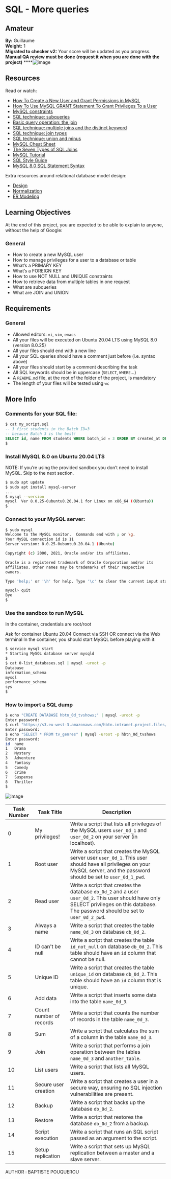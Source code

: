 # SQL - More queries
## Amateur
**By:** Guillaume  
**Weight:** 1  
**Migrated to checker v2:** Your score will be updated as you progress.  
**Manual QA review must be done (request it when you are done with the project)**
****![image](https://github.com/ghinzuka/holbertonschool-higher_level_programming/assets/102736316/ed2ad640-6504-4bbf-bbdc-d9f4f11ffa63)

## Resources
Read or watch:
- [How To Create a New User and Grant Permissions in MySQL](https://www.digitalocean.com/community/tutorials/how-to-create-a-new-user-and-grant-permissions-in-mysql)
- [How To Use MySQL GRANT Statement To Grant Privileges To a User](https://www.mysqltutorial.org/mysql-grant.aspx)
- [MySQL constraints](https://dev.mysql.com/doc/refman/8.0/en/sql-syntax.html)
- [SQL technique: subqueries](https://www.w3resource.com/sql/subqueries/understanding-sql-subqueries.php)
- [Basic query operation: the join](https://www.w3schools.com/sql/sql_join.asp)
- [SQL technique: multiple joins and the distinct keyword](https://www.sqlshack.com/multiple-joins-work-sql/)
- [SQL technique: join types](https://www.datacamp.com/community/tutorials/sql-joins-tutorial)
- [SQL technique: union and minus](https://www.w3resource.com/sql/union-minus-intersect/union-minus-intersect.php)
- [MySQL Cheat Sheet](https://www.mysqltutorial.org/mysql-cheat-sheet.aspx)
- [The Seven Types of SQL Joins](https://www.essentialsql.com/what-are-the-seven-types-of-sql-joins/)
- [MySQL Tutorial](https://www.mysqltutorial.org/)
- [SQL Style Guide](https://www.sqlstyle.guide/)
- [MySQL 8.0 SQL Statement Syntax](https://dev.mysql.com/doc/refman/8.0/en/sql-syntax.html)

Extra resources around relational database model design:
- [Design](https://www.oreilly.com/library/view/sql-and-relational/9781492051761/)
- [Normalization](https://www.studytonight.com/dbms/database-normalization.php)
- [ER Modeling](https://www.lucidchart.com/pages/er-diagrams)

## Learning Objectives
At the end of this project, you are expected to be able to explain to anyone, without the help of Google:

### General
- How to create a new MySQL user
- How to manage privileges for a user to a database or table
- What’s a PRIMARY KEY
- What’s a FOREIGN KEY
- How to use NOT NULL and UNIQUE constraints
- How to retrieve data from multiple tables in one request
- What are subqueries
- What are JOIN and UNION

## Requirements
### General
- Allowed editors: `vi`, `vim`, `emacs`
- All your files will be executed on Ubuntu 20.04 LTS using MySQL 8.0 (version 8.0.25)
- All your files should end with a new line
- All your SQL queries should have a comment just before (i.e. syntax above)
- All your files should start by a comment describing the task
- All SQL keywords should be in uppercase (`SELECT`, `WHERE`…)
- A `README.md` file, at the root of the folder of the project, is mandatory
- The length of your files will be tested using `wc`

## More Info
### Comments for your SQL file:
```sql
$ cat my_script.sql
-- 3 first students in the Batch ID=3
-- because Batch 3 is the best!
SELECT id, name FROM students WHERE batch_id = 3 ORDER BY created_at DESC LIMIT 3;
$
```
### Install MySQL 8.0 on Ubuntu 20.04 LTS
NOTE: If you’re using the provided sandbox you don’t need to install MySQL. Skip to the next section.

```bash
$ sudo apt update
$ sudo apt install mysql-server
...
$ mysql --version
mysql  Ver 8.0.25-0ubuntu0.20.04.1 for Linux on x86_64 ((Ubuntu))
$
```
### Connect to your MySQL server:
```bash
$ sudo mysql
Welcome to the MySQL monitor.  Commands end with ; or \g.
Your MySQL connection id is 11
Server version: 8.0.25-0ubuntu0.20.04.1 (Ubuntu)

Copyright (c) 2000, 2021, Oracle and/or its affiliates.

Oracle is a registered trademark of Oracle Corporation and/or its
affiliates. Other names may be trademarks of their respective
owners.

Type 'help;' or '\h' for help. Type '\c' to clear the current input statement.

mysql> quit
Bye
$
```
### Use the sandbox to run MySQL
In the container, credentials are root/root

Ask for container Ubuntu 20.04
Connect via SSH
OR connect via the Web terminal
In the container, you should start MySQL before playing with it:

```bash
$ service mysql start                                                   
* Starting MySQL database server mysqld 
$
$ cat 0-list_databases.sql | mysql -uroot -p                               
Database                                                                                   
information_schema                                                                         
mysql                                                                                      
performance_schema                                                                         
sys                      
$
```
### How to import a SQL dump
```bash
$ echo "CREATE DATABASE hbtn_0d_tvshows;" | mysql -uroot -p
Enter password: 
$ curl "https://s3.eu-west-3.amazonaws.com/hbtn.intranet.project.files/holbertonschool-higher-level_programming+/274/hbtn_0d_tvshows.sql" -s | mysql -uroot -p hbtn_0d_tvshows
Enter password: 
$ echo "SELECT * FROM tv_genres" | mysql -uroot -p hbtn_0d_tvshows
Enter password: 
id  name
1   Drama
2   Mystery
3   Adventure
4   Fantasy
5   Comedy
6   Crime
7   Suspense
8   Thriller
$
```
![image](https://github.com/ghinzuka/holbertonschool-higher_level_programming/assets/102736316/aead81d2-ef0e-45df-945d-6c0748fb6b0f)

| Task Number | Task Title                  | Description                                                                                                                                                                                                           |
|-------------|-----------------------------|-----------------------------------------------------------------------------------------------------------------------------------------------------------------------------------------------------------------------|
| 0           | My privileges!              | Write a script that lists all privileges of the MySQL users `user_0d_1` and `user_0d_2` on your server (in localhost).                                                                                                |
| 1           | Root user                   | Write a script that creates the MySQL server user `user_0d_1`. This user should have all privileges on your MySQL server, and the password should be set to `user_0d_1_pwd`.                                        |
| 2           | Read user                   | Write a script that creates the database `db_0d_2` and a user `user_0d_2`. This user should have only SELECT privileges on this database. The password should be set to `user_0d_2_pwd`.                            |
| 3           | Always a name               | Write a script that creates the table `name_0d_3` on database `db_0d_2`.                                                                                                                                            |
| 4           | ID can't be null            | Write a script that creates the table `id_not_null` on database `db_0d_2`. This table should have an `id` column that cannot be null.                                                                                |
| 5           | Unique ID                   | Write a script that creates the table `unique_id` on database `db_0d_2`. This table should have an `id` column that is unique.                                                                                       |
| 6           | Add data                    | Write a script that inserts some data into the table `name_0d_3`.                                                                                                                                                    |
| 7           | Count number of records     | Write a script that counts the number of records in the table `name_0d_3`.                                                                                                                                           |
| 8           | Sum                         | Write a script that calculates the sum of a column in the table `name_0d_3`.                                                                                                                                         |
| 9           | Join                        | Write a script that performs a join operation between the tables `name_0d_3` and `another_table`.                                                                                                                   |
| 10          | List users                  | Write a script that lists all MySQL users.                                                                                                                                                                           |
| 11          | Secure user creation        | Write a script that creates a user in a secure way, ensuring no SQL injection vulnerabilities are present.                                                                                                           |
| 12          | Backup                      | Write a script that backs up the database `db_0d_2`.                                                                                                                                                                 |
| 13          | Restore                     | Write a script that restores the database `db_0d_2` from a backup.                                                                                                                                                   |
| 14          | Script execution            | Write a script that runs an SQL script passed as an argument to the script.                                                                                                                                          |
| 15          | Setup replication           | Write a script that sets up MySQL replication between a master and a slave server.                                                                                                                                   |



AUTHOR : BAPTISTE POUQUEROU